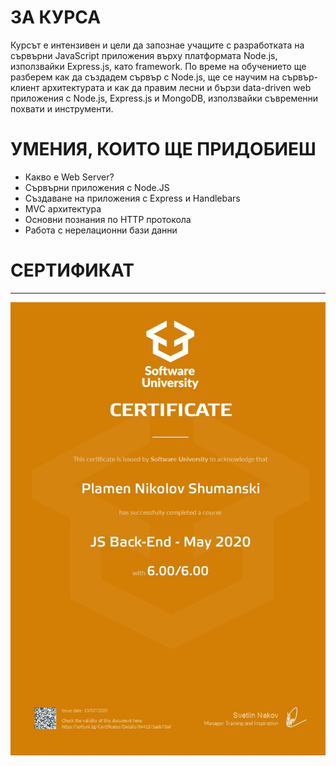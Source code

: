 # ЗА КУРСА
Курсът е интензивен и цели да запознае учащите с разработката на сървърни JavaScript приложения върху платформата Node.js, използвайки Express.js, като framework. По време на обучението ще разберем как да създадем сървър с Node.js, ще се научим на сървър-клиент архитектурата и как да правим лесни и бързи data-driven web приложения с Node.js, Express.js и MongoDB, използвайки съвременни похвати и инструменти.

# УМЕНИЯ, КОИТО ЩЕ ПРИДОБИЕШ
- Какво е Web Server?
- Сървърни приложения с Node.JS
- Създаване на приложения с Express и Handlebars
- MVC архитектура
- Основни познания по HTTP протокола
- Работа с нерелационни бази данни


# СЕРТИФИКАТ
----------
![JavaScript Back-End - May 2020](https://github.com/plamenski6/Certificates/blob/master/JavaScript%20Back-End%20-%20May%202020.jpg)
